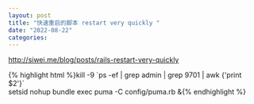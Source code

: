 ```yaml
---
layout: post
title: "快速重启的脚本 restart very quickly "
date: "2022-08-22"
categories: 
---
```

<p><a href="http://siwei.me/blog/posts/rails-restart-very-quickly">http://siwei.me/blog/posts/rails-restart-very-quickly</a></p>
{% highlight html %}kill -9 `ps -ef | grep admin | grep 9701 | awk {&#39;print $2&#39;}`<br />
setsid nohup bundle exec puma -C config/puma.rb &amp;{% endhighlight %}
